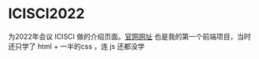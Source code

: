 # ICISCI2022
为2022年会议 ICISCI 做的介绍页面。[官网网址](http://icisci2022.org/)
也是我的第一个前端项目，当时还只学了 html + 一半的css ，连 js 还都没学
